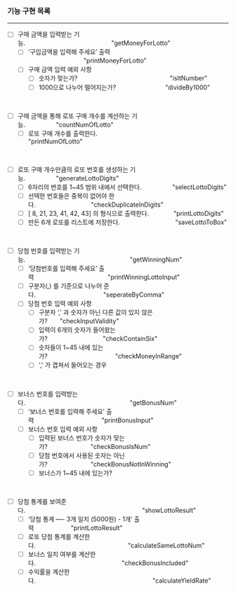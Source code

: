 ### 기능 구현 목록

---



- [ ] 구매 금액을 입력받는 기능.　　　　　　　　　　　　　　"getMoneyForLotto"
    - [ ] ‘구입금액을 입력해 주세요’ 출력 　　　　　　　　　"printMoneyForLotto"
    - [ ] 구매 금액 입력 예외 사항 　　　　　　　
        - [ ] 숫자가 맞는가?　　　　　　　　　　　　　　　"isItNumber"
        - [ ] 1000으로 나누어 떨어지는가?　　　　　　　　"divideBy1000"
      
<br/>


- [ ] 구매 금액을 통해 로또 구매 개수를 계산하는 기능.　　　　　"countNumOfLotto"
    - [ ] 로또 구매 개수를 출력한다.　　　　　　　　　　 　　　"printNumOfLotto"

<br/>

- [ ] 로또 구매 개수만큼의 로또 번호를 생성하는 기능.　　　　　"generateLottoDigits"
    - [ ] 6자리의 번호를 1~45 범위 내에서 선택한다.　　　　　"selectLottoDigits"
    - [ ] 선택한 번호들은 중복이 없어야 한다.　　　　　　　　　"checkDuplicateInDigits"
    - [ ] [ 8, 21, 23, 41, 42, 43] 의 형식으로 출력한다.　　　　"printLottoDigits"
    - [ ] 만든 6개 로또를 리스트에 저장한다.　　　　　　　　　"saveLottoToBox"

<br/>

- [ ] 당첨 번호를 입력받는 기능.　　　　　　　　　　　　　　　　　"getWinningNum"
    - [ ] ‘당첨번호를 입력해 주세요’ 출력　　　　　　　　　　　　"printWinningLottoInput"
    - [ ] 구분자(,) 를 기준으로 나누어 준다.　　　　　　　　　　　"seperateByComma"
    - [ ] 당첨 번호 입력 예외 사항　　
        - [ ] 구분자 ‘,’ 과 숫자가 아닌 다른 값이 있지 않은가?　　"checkInputValidity"
        - [ ] 입력이 6개의 숫자가 들어왔는가?　　　　　　　　　"checkContainSix"
        - [ ] 숫자들이 1~45 내에 있는가?　　　　　　　　　　　"checkMoneyInRange"
        - [ ] ',' 가 겹쳐서 들어오는 경우
<br/>

- [ ] 보너스 번호를 입력받는다.　　　　　　　　　　　　　　　　　"getBonusNum"
    - [ ] ‘보너스 번호를 입력해 주세요’ 출력　　　　　　　　　　　"printBonusInput"
    - [ ] 보너스 번호 입력 예외 사항　
        - [ ] 입력된 보너스 번호가 숫자가 맞는가?　　　　　　　"checkBonusIsNum"
        - [ ] 당첨 번호에서 사용된 숫자는 아닌가?　　　　　　　"checkBonusNotInWinning"
        - [ ] 보너스가 1~45 내에 있는가?
<br/>

- [ ] 당첨 통계를 보여준다.　　　　　　　　　　　　　　　　　　　"showLottoResult"
    - [ ] ‘당첨 통계 —- 3개 일치 (5000원)  - 1개’ 출력　　　　　　"printLottoResult"
    - [ ] 로또 당첨 통계를 계산한다.　　　　　　　　　　　　　　　"calculateSameLottoNum"
    - [ ] 보너스 일치 여부를 계산한다.　　　　　　　　　　　　　　"checkBonusIncluded"
    - [ ] 수익률을 계산한다.　　　　　　　　　　　　　　　　　　　"calculateYieldRate"